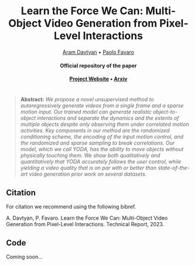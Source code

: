 <h1 align="center">
  <br>
	Learn the Force We Can: Multi-Object Video Generation from Pixel-Level Interactions
  <br>
</h1>
  <p align="center">
    <a href="https://araachie.github.io">Aram Davtyan</a> •
    <a href="https://www.cvg.unibe.ch/people/favaro">Paolo Favaro</a>
  </p>
<h4 align="center">Official repository of the paper</h4>

<h4 align="center"><a href="https://araachie.github.io/yoda/">Project Website</a> • <a href="https://arxiv.org/abs/00000000">Arxiv</a>

#
> **Abstract:** *We propose a novel unsupervised method to autoregressively generate videos
> from a single frame and a sparse motion input. Our trained model can generate realistic 
> object-to-object interactions and separate the dynamics and the extents of multiple objects 
> despite only observing them under correlated motion activities. Key components in our method
> are the randomized conditioning scheme, the encoding of the input motion control, and the 
> randomized and sparse sampling to break correlations. Our model, which we call YODA, has the
> ability to move objects without physically touching them. We show both qualitatively and 
> quantitatively that YODA accurately follows the user control, while yielding a video quality 
> that is on par with or better than state-of-the-art video generation prior work on several 
> datasets.*

## Citation

For citation we recommend using the following bibref.

A. Davtyan, P. Favaro. Learn the Force We Can: Multi-Object Video Generation from Pixel-Level Interactions. Technical Report, 2023.
  
## Code
  
Coming soon...
